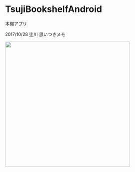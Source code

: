 # TsujiBookshelfAndroid
本棚アプリ

2017/10/28 辻川
思いつきメモ

<img src="https://user-images.githubusercontent.com/7733837/32135071-d3a212a8-bc33-11e7-9c2f-bd26ff9573d6.png" width="400px">
